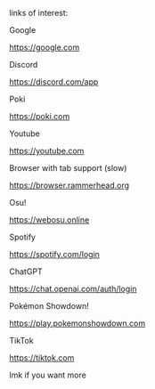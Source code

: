 links of interest:

Google 

https://google.com

 Discord 

https://discord.com/app

Poki
 
https://poki.com

Youtube
 
https://youtube.com

 Browser with tab support (slow) 

https://browser.rammerhead.org

Osu! 

https://webosu.online

Spotify

https://spotify.com/login

ChatGPT 

https://chat.openai.com/auth/login

Pokémon Showdown! 

https://play.pokemonshowdown.com

TikTok

https://tiktok.com





















lmk if you want more
